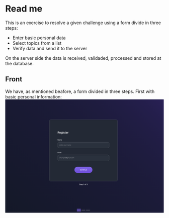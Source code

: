 # Read me
This is an exercise to resolve a given challenge using a form divide in three steps:
- Enter basic personal data
- Select topics from a list
- Verify data and send it to the server

On the server side the data is received, validaded, processed and stored at the database.

## Front
We have, as mentioned beafore, a form divided in three steps. First with basic personal information:
![](front/captures/capture1-front.png)